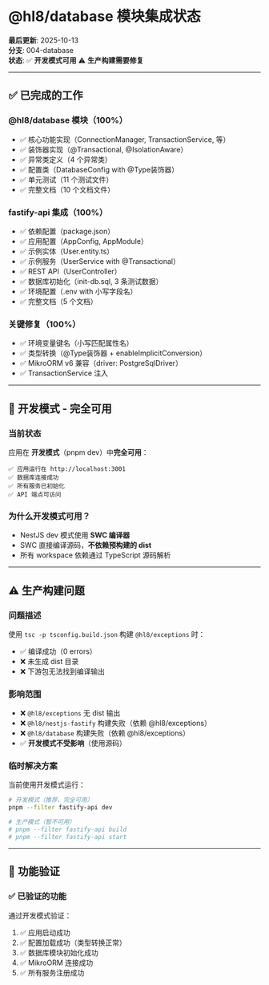 # @hl8/database 模块集成状态

**最后更新**: 2025-10-13  
**分支**: 004-database  
**状态**: ✅ **开发模式可用** ⚠️ **生产构建需要修复**

---

## ✅ 已完成的工作

### @hl8/database 模块（100%）

- ✅ 核心功能实现（ConnectionManager, TransactionService, 等）
- ✅ 装饰器实现（@Transactional, @IsolationAware）
- ✅ 异常类定义（4 个异常类）
- ✅ 配置类（DatabaseConfig with @Type装饰器）
- ✅ 单元测试（11 个测试文件）
- ✅ 完整文档（10 个文档文件）

### fastify-api 集成（100%）

- ✅ 依赖配置（package.json）
- ✅ 应用配置（AppConfig, AppModule）
- ✅ 示例实体（User.entity.ts）
- ✅ 示例服务（UserService with @Transactional）
- ✅ REST API（UserController）
- ✅ 数据库初始化（init-db.sql,  3 条测试数据）
- ✅ 环境配置（.env with 小写字段名）
- ✅ 完整文档（5 个文档）

### 关键修复（100%）

- ✅ 环境变量键名（小写匹配属性名）
- ✅ 类型转换（@Type装饰器 + enableImplicitConversion）
- ✅ MikroORM v6 兼容（driver: PostgreSqlDriver）
- ✅ TransactionService 注入

---

## 🚀 开发模式 - 完全可用

### 当前状态

应用在 **开发模式**（pnpm dev）中**完全可用**：

```
✅ 应用运行在 http://localhost:3001
✅ 数据库连接成功
✅ 所有服务已初始化
✅ API 端点可访问
```

### 为什么开发模式可用？

- NestJS dev 模式使用 **SWC 编译器**
- SWC 直接编译源码，**不依赖预构建的 dist**
- 所有 workspace 依赖通过 TypeScript 源码解析

---

## ⚠️ 生产构建问题

### 问题描述

使用 `tsc -p tsconfig.build.json` 构建 `@hl8/exceptions` 时：
- ✅ 编译成功（0 errors）
- ❌ 未生成 dist 目录
- ❌ 下游包无法找到编译输出

### 影响范围

- ❌ `@hl8/exceptions` 无 dist 输出
- ❌ `@hl8/nestjs-fastify` 构建失败（依赖 @hl8/exceptions）
- ❌ `@hl8/database` 构建失败（依赖 @hl8/exceptions）
- ✅ **开发模式不受影响**（使用源码）

### 临时解决方案

当前使用开发模式运行：

```bash
# 开发模式（推荐，完全可用）
pnpm --filter fastify-api dev

# 生产模式（暂不可用）
# pnpm --filter fastify-api build
# pnpm --filter fastify-api start
```

---

## 🎯 功能验证

### ✅ 已验证的功能

通过开发模式验证：

1. ✅ 应用启动成功
2. ✅ 配置加载成功（类型转换正常）
3. ✅ 数据库模块初始化成功
4. ✅ MikroORM 连接成功
5. ✅ 所有服务注册成功

### 
